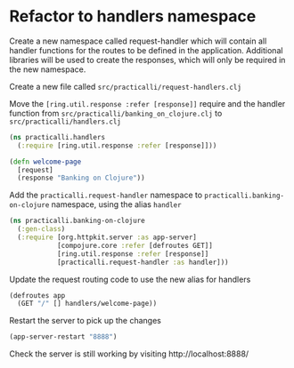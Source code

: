 # Refactor to handlers namespace
Create a new namespace called request-handler which will contain all handler functions for the routes to be defined in the application.  Additional libraries will be used to create the responses, which will only be required in the new namespace.


Create a new file called `src/practicalli/request-handlers.clj`

<!-- Using `clj-new` command line tool -->

<!-- ```bash -->
<!-- clojure -R:new -m clj-new.generate ns=practicalli.request-handler -->
<!-- ``` -->

Move the  `[ring.util.response :refer [response]]` require and the handler function from `src/practicalli/banking_on_clojure.clj` to `src/practicalli/handlers.clj`

```clojure
(ns practicalli.handlers
  (:require [ring.util.response :refer [response]]))
```

```clojure
(defn welcome-page
  [request]
  (response "Banking on Clojure"))
```


Add the `practicalli.request-handler` namespace to `practicalli.banking-on-clojure` namespace, using the alias `handler`

```clojure
(ns practicalli.banking-on-clojure
  (:gen-class)
  (:require [org.httpkit.server :as app-server]
            [compojure.core :refer [defroutes GET]]
            [ring.util.response :refer [response]]
            [practicalli.request-handler :as handler]))
```

Update the request routing code to use the new alias for handlers

```clojure
(defroutes app
  (GET "/" [] handlers/welcome-page))
```

Restart the server to pick up the changes

```clojure
(app-server-restart "8888")
```

Check the server is still working by visiting http://localhost:8888/
